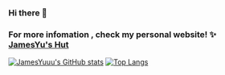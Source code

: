 ### Hi there 👋
### For more infomation , check my personal website! ✨ [JamesYu's Hut](https://blog.jamesyuuu.me)

<!--
**JamesYuuu/JamesYuuu** is a ✨ _special_ ✨ repository because its `README.md` (this file) appears on your GitHub profile.

Here are some ideas to get you started:

- 🔭 I’m currently working on ...
- 🌱 I’m currently learning ...
- 👯 I’m looking to collaborate on ...
- 🤔 I’m looking for help with ...
- 💬 Ask me about ...
- 📫 How to reach me: ...
- 😄 Pronouns: ...
- ⚡ Fun fact: ...
-->

[![JamesYuuu's GitHub stats](https://github-readme-stats.vercel.app/api?username=JamesYuuu)](https://github.com/anuraghazra/github-readme-stats)
[![Top Langs](https://github-readme-stats.vercel.app/api/top-langs/?username=JamesYuuu&layout=compact)](https://github.com/anuraghazra/github-readme-stats)
